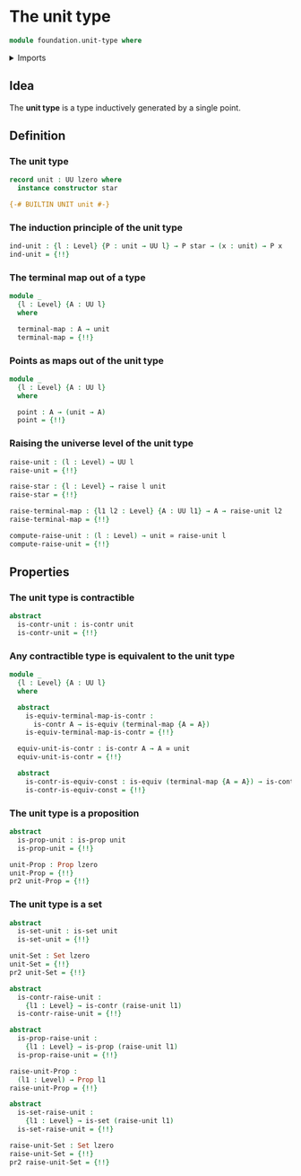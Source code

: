 # The unit type

```agda
module foundation.unit-type where
```

<details><summary>Imports</summary>

```agda
open import foundation.dependent-pair-types
open import foundation.raising-universe-levels
open import foundation.universe-levels

open import foundation-core.constant-maps
open import foundation-core.contractible-types
open import foundation-core.equivalences
open import foundation-core.identity-types
open import foundation-core.propositions
open import foundation-core.sets
open import foundation-core.truncated-types
open import foundation-core.truncation-levels
```

</details>

## Idea

The **unit type** is a type inductively generated by a single point.

## Definition

### The unit type

```agda
record unit : UU lzero where
  instance constructor star

{-# BUILTIN UNIT unit #-}
```

### The induction principle of the unit type

```agda
ind-unit : {l : Level} {P : unit → UU l} → P star → (x : unit) → P x
ind-unit = {!!}
```

### The terminal map out of a type

```agda
module _
  {l : Level} {A : UU l}
  where

  terminal-map : A → unit
  terminal-map = {!!}
```

### Points as maps out of the unit type

```agda
module _
  {l : Level} {A : UU l}
  where

  point : A → (unit → A)
  point = {!!}
```

### Raising the universe level of the unit type

```agda
raise-unit : (l : Level) → UU l
raise-unit = {!!}

raise-star : {l : Level} → raise l unit
raise-star = {!!}

raise-terminal-map : {l1 l2 : Level} {A : UU l1} → A → raise-unit l2
raise-terminal-map = {!!}

compute-raise-unit : (l : Level) → unit ≃ raise-unit l
compute-raise-unit = {!!}
```

## Properties

### The unit type is contractible

```agda
abstract
  is-contr-unit : is-contr unit
  is-contr-unit = {!!}
```

### Any contractible type is equivalent to the unit type

```agda
module _
  {l : Level} {A : UU l}
  where

  abstract
    is-equiv-terminal-map-is-contr :
      is-contr A → is-equiv (terminal-map {A = A})
    is-equiv-terminal-map-is-contr = {!!}

  equiv-unit-is-contr : is-contr A → A ≃ unit
  equiv-unit-is-contr = {!!}

  abstract
    is-contr-is-equiv-const : is-equiv (terminal-map {A = A}) → is-contr A
    is-contr-is-equiv-const = {!!}
```

### The unit type is a proposition

```agda
abstract
  is-prop-unit : is-prop unit
  is-prop-unit = {!!}

unit-Prop : Prop lzero
unit-Prop = {!!}
pr2 unit-Prop = {!!}
```

### The unit type is a set

```agda
abstract
  is-set-unit : is-set unit
  is-set-unit = {!!}

unit-Set : Set lzero
unit-Set = {!!}
pr2 unit-Set = {!!}
```

```agda
abstract
  is-contr-raise-unit :
    {l1 : Level} → is-contr (raise-unit l1)
  is-contr-raise-unit = {!!}

abstract
  is-prop-raise-unit :
    {l1 : Level} → is-prop (raise-unit l1)
  is-prop-raise-unit = {!!}

raise-unit-Prop :
  (l1 : Level) → Prop l1
raise-unit-Prop = {!!}

abstract
  is-set-raise-unit :
    {l1 : Level} → is-set (raise-unit l1)
  is-set-raise-unit = {!!}

raise-unit-Set : Set lzero
raise-unit-Set = {!!}
pr2 raise-unit-Set = {!!}
```
